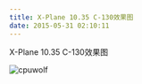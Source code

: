 ```yaml
---
title: X-Plane 10.35 C-130效果图
date: 2015-05-31 02:10:11
---
```


X-Plane 10.35 C-130效果图

![cpuwolf](/images/data/attachment/201505/31/100935jnh3hnjgbnugug6h.gif)

